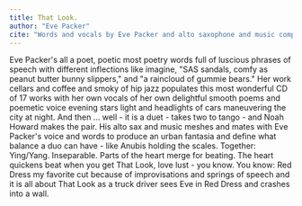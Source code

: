 ```yaml
---
title: That Look. 
author: "Eve Packer"
cite: "Words and vocals by Eve Packer and alto saxophone and music composed by Noah Howard. Boxholder Records. PO Box 779 Woodstock, Vt. 0509"
---
```


Eve Packer's all a poet, poetic most poetry words full of luscious phrases of speech with different inflections like imagine, "SAS sandals, comfy as peanut butter bunny slippers," and "a raincloud of gummie bears." Her work cellars and coffee and smoky of hip jazz populates this most wonderful CD of 17 works with her own vocals of her own delightful smooth poems and poemetic voice evening stars light and headlights of cars maneuvering the city at night. And then &hellip; well - it is a duet - takes two to tango - and Noah Howard makes the pair. His alto sax and music meshes and mates with Eve Packer's voice and words to produce an urban fantasia and define what balance a duo can have - like Anubis holding the scales. Together: Ying/Yang. Inseparable. Parts of the heart merge for beating. The heart quickens beat when you get That Look, love lust - you know. You know: Red Dress my favorite cut because of improvisations and springs of speech and it is all about That Look as a truck driver sees Eve in Red Dress and crashes into a wall.
